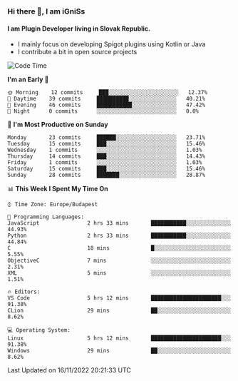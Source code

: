 ### Hi there 👋, I am iGniSs

#### I am Plugin Developer living in Slovak Republic.
- I mainly focus on developing Spigot plugins using Kotlin or Java
- I contribute a bit in open source projects

<!--START_SECTION:waka-->
![Code Time](http://img.shields.io/badge/Code%20Time-963%20hrs%2047%20mins-blue)

**I'm an Early 🐤** 

```text
🌞 Morning    12 commits     ███░░░░░░░░░░░░░░░░░░░░░░   12.37% 
🌆 Daytime    39 commits     ██████████░░░░░░░░░░░░░░░   40.21% 
🌃 Evening    46 commits     ███████████░░░░░░░░░░░░░░   47.42% 
🌙 Night      0 commits      ░░░░░░░░░░░░░░░░░░░░░░░░░   0.0%

```
📅 **I'm Most Productive on Sunday** 

```text
Monday       23 commits     ██████░░░░░░░░░░░░░░░░░░░   23.71% 
Tuesday      15 commits     ███░░░░░░░░░░░░░░░░░░░░░░   15.46% 
Wednesday    1 commits      ░░░░░░░░░░░░░░░░░░░░░░░░░   1.03% 
Thursday     14 commits     ███░░░░░░░░░░░░░░░░░░░░░░   14.43% 
Friday       1 commits      ░░░░░░░░░░░░░░░░░░░░░░░░░   1.03% 
Saturday     15 commits     ███░░░░░░░░░░░░░░░░░░░░░░   15.46% 
Sunday       28 commits     ███████░░░░░░░░░░░░░░░░░░   28.87%

```


📊 **This Week I Spent My Time On** 

```text
⌚︎ Time Zone: Europe/Budapest

💬 Programming Languages: 
JavaScript               2 hrs 33 mins       ███████████░░░░░░░░░░░░░░   44.93% 
Python                   2 hrs 33 mins       ███████████░░░░░░░░░░░░░░   44.84% 
C                        18 mins             █░░░░░░░░░░░░░░░░░░░░░░░░   5.55% 
ObjectiveC               7 mins              ░░░░░░░░░░░░░░░░░░░░░░░░░   2.31% 
XML                      5 mins              ░░░░░░░░░░░░░░░░░░░░░░░░░   1.51%

🔥 Editors: 
VS Code                  5 hrs 12 mins       ██████████████████████░░░   91.38% 
CLion                    29 mins             ██░░░░░░░░░░░░░░░░░░░░░░░   8.62%

💻 Operating System: 
Linux                    5 hrs 12 mins       ██████████████████████░░░   91.38% 
Windows                  29 mins             ██░░░░░░░░░░░░░░░░░░░░░░░   8.62%

```


 Last Updated on 16/11/2022 20:21:33 UTC
<!--END_SECTION:waka-->